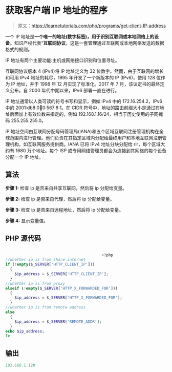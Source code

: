 # 获取客户端 IP 地址的程序

> 原文：<https://learnetutorials.com/php/programs/get-client-IP-address>

一个 IP 地址是**一个唯一的地址(数字标签)，用于识别互联网或本地网络上的设备**。知识产权代表“**互联网协议**，这是一套管理通过互联网或本地网络发送的数据格式的规则。

IP 地址有两个主要功能:主机或网络接口识别和位置寻址。

互联网协议版本 4 (IPv4)将 IP 地址定义为 32 位数字。然而，由于互联网的增长和可用 IPv4 地址的耗尽，1995 年开发了一个新版本的 IP (IPv6)，使用 128 位作为 IP 地址，并于 1998 年 12 月实现了标准化。2017 年 7 月，该议定书的最终定义公布。自 2000 年代中期以来，IPv6 部署一直在进行。

IP 地址通常以人类可读的符号书写和显示，例如 IPv4 中的 172.16.254.2，IPv6 中的 2001:db8:0:1234:0:567:8:1。在 CIDR 符号中，地址的路由前缀大小是通过在地址后面加上有效位数来指定的，例如 192.168.1.16/24，相当于历史使用的子网掩码 255.255.255.0。

IP 地址空间由互联网分配号码管理局(IANA)和五个区域互联网注册管理机构在全球范围内进行管理。他们负责在其指定区域内分配给最终用户和本地互联网注册管理机构，如互联网服务提供商。IANA 已将 IPv4 地址分块分配给 rir，每个区域大约有 1680 万个地址。每个 ISP 或专用网络管理员都会为连接到其网络的每个设备分配一个 IP 地址。

## 算法

**步骤 1:** 检查 ip 是否来自共享互联网，然后将 ip 分配给变量。

**步骤 2:** 检查 ip 是否来自代理，然后将 ip 分配给变量。

**步骤 3:** 检查 ip 是否来自远程地址，然后将 ip 分配给变量。

**步骤 4:** 显示变量值。

## PHP 源代码

```php

                                          <?php
//whether ip is from share internet
if (!empty($_SERVER['HTTP_CLIENT_IP']))   
  {
    $ip_address = $_SERVER['HTTP_CLIENT_IP'];
  }
//whether ip is from proxy
elseif (!empty($_SERVER['HTTP_X_FORWARDED_FOR']))  
  {
    $ip_address = $_SERVER['HTTP_X_FORWARDED_FOR'];
  }
//whether ip is from remote address
else
  {
    $ip_address = $_SERVER['REMOTE_ADDR'];
  }
echo $ip_address;
?>

```

## 输出

```php
192.168.1.120
```